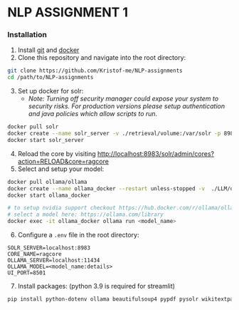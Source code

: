# NLP ASSIGNMENT 1

### Installation
1. Install [git](https://git-scm.com/downloads) and [docker](https://docs.docker.com/engine/install/)
2. Clone this repository and navigate into the root directory:
```bash
git clone https://github.com/Kristof-me/NLP-assignments
cd /path/to/NLP-assignments
```
3. Set up docker for solr:
    - *Note: Turning off security manager could expose your system to security risks. For production versions please setup authentication and java policies which allow scripts to run.*
```bash
docker pull solr
docker create --name solr_server -v ./retrieval/volume:/var/solr -p 8983:8983 -e SOLR_SECURITY_MANAGER_ENABLED=false solr 
docker start solr_server
```
4. Reload the core by visiting [http://localhost:8983/solr/admin/cores?action=RELOAD&core=ragcore](http://localhost:8983/solr/admin/cores?action=RELOAD&core=ragcore)
5. Select and setup your model:
```bash
docker pull ollama/ollama
docker create --name ollama_docker --restart unless-stopped -v  ./LLM/ollama:/root/.ollama -p 11434:11434 -e OLLAMA_KEEP_ALIVE=24h -e OLLAMA_HOST=0.0.0.0 ollama/ollama 
docker start ollama_docker

# to setup nvidia support checkout https://hub.docker.com/r/ollama/ollama
# select a model here: https://ollama.com/library
docker exec -it ollama_docker ollama run <model_name>
```
6. Configure a `.env` file in the root directory:
```env
SOLR_SERVER=localhost:8983
CORE_NAME=ragcore
OLLAMA_SERVER=localhost:11434
OLLAMA_MODEL=<model_name:details>
UI_PORT=8501
```

7. Install packages: (python 3.9 is required for streamlit)
```bash
pip install python-dotenv ollama beautifulsoup4 pypdf pysolr wikitextparser streamlit
```

<!--`docker exec -u root -t -i solr_server /bin/bash`, don't forget to update rhino-->